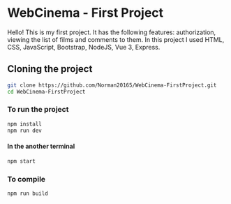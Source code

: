 # WebCinema - First Project

Hello! This is my first project. It has the following features: authorization, viewing the list of films and comments to them.
In this project I used HTML, CSS, JavaScript, Bootstrap, NodeJS, Vue 3, Express.

## Cloning the project

```sh
git clone https://github.com/Norman20165/WebCinema-FirstProject.git
cd WebCinema-FirstProject
```

### To run the project

```sh
npm install
npm run dev
```

#### In the another terminal

```sh
npm start
```

### To compile

```sh
npm run build
```
